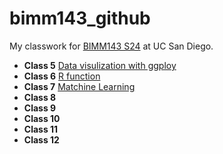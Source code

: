 # bimm143_github
My classwork for [BIMM143 S24](https://bioboot.github.io/bimm143_S24/schedule/#21) at UC San Diego.

- **Class 5** [Data visulization with ggploy](https://github.com/yal068/bimm143_github/tree/main/BIMM%20143%20lab%205)
- **Class 6** [R function](https://github.com/yal068/bimm143_github/tree/main/Class06%3A%20R%20function)
- **Class 7** [Matchine Learning](https://github.com/yal068/bimm143_github/tree/main/Class07%3A%20Matching%20Learning)
- **Class 8**
- **Class 9**
- **Class 10**
- **Class 11**
- **Class 12**
